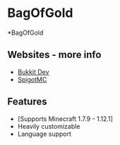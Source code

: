 BagOfGold
=====================
*BagOfGold 

Websites - more info
-------------------------
- [Bukkit Dev](http://dev.bukkit.org/bukkit-plugins/bagofgold/)
- [SpigotMC](https://www.spigotmc.org/resources/mobhunting.3582/)

## Features
* [Supports Minecraft 1.7.9 - 1.12.1]
* Heavily customizable
* Language support
